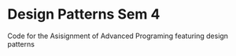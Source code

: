 # Design Patterns Sem 4
 Code for the Asisignment of Advanced Programing featuring design patterns 
